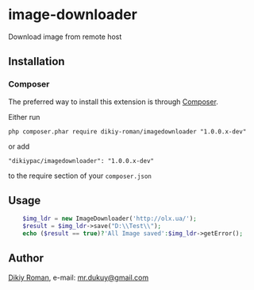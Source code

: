 # image-downloader
Download image from remote host


## Installation

### Composer

The preferred way to install this extension is through [Composer](http://getcomposer.org/).

Either run

```
php composer.phar require dikiy-roman/imagedownloader "1.0.0.x-dev"
```

or add

```
"dikiypac/imagedownloader": "1.0.0.x-dev"
```

to the require section of your ```composer.json```

## Usage

```php
    $img_ldr = new ImageDownloader('http://olx.ua/');
    $result = $img_ldr->save("D:\\Test\\");
    echo ($result == true)?'All Image saved':$img_ldr->getError();
```

## Author

[Dikiy Roman](https://github.com/dikiy-roman/), e-mail: [mr.dukuy@gmail.com](mailto:mr.dikiy@gmail.com)
